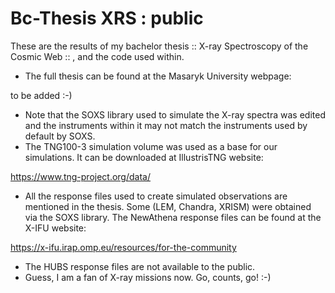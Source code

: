 # Bc-Thesis XRS : public
These are the results of my bachelor thesis :: X-ray Spectroscopy of the Cosmic Web :: , and the code used within.

- The full thesis can be found at the Masaryk University webpage:

to be added :-)

- Note that the SOXS library used to simulate the X-ray spectra was edited and the instruments within it may not match the instruments used by default by SOXS.
- The TNG100-3 simulation volume was used as a base for our simulations. It can be downloaded at IllustrisTNG website:

https://www.tng-project.org/data/

- All the response files used to create simulated observations are mentioned in the thesis. Some (LEM, Chandra, XRISM) were obtained via the SOXS library. The NewAthena response files can be found at the X-IFU website:

https://x-ifu.irap.omp.eu/resources/for-the-community

- The HUBS response files are not available to the public.
- Guess, I am a fan of X-ray missions now. Go, counts, go! :-)
